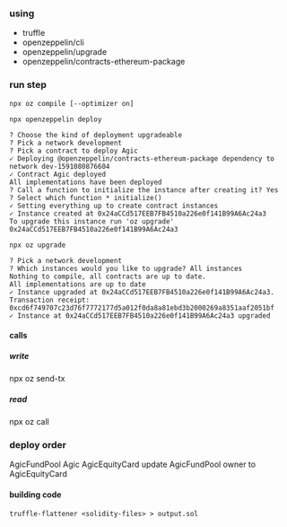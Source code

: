 ### using 
- truffle
- openzeppelin/cli
- openzeppelin/upgrade
- openzeppelin/contracts-ethereum-package

### run step


``` shell
npx oz compile [--optimizer on]

npx openzeppelin deploy

? Choose the kind of deployment upgradeable
? Pick a network development
? Pick a contract to deploy Agic
✓ Deploying @openzeppelin/contracts-ethereum-package dependency to network dev-1591080876604
✓ Contract Agic deployed
All implementations have been deployed
? Call a function to initialize the instance after creating it? Yes
? Select which function * initialize()
✓ Setting everything up to create contract instances
✓ Instance created at 0x24aCCd517EEB7FB4510a226e0f141B99A6Ac24a3
To upgrade this instance run 'oz upgrade'
0x24aCCd517EEB7FB4510a226e0f141B99A6Ac24a3

npx oz upgrade

? Pick a network development
? Which instances would you like to upgrade? All instances
Nothing to compile, all contracts are up to date.
All implementations are up to date
✓ Instance upgraded at 0x24aCCd517EEB7FB4510a226e0f141B99A6Ac24a3. Transaction receipt: 0xcd6f749707c23d76f7772177d5a012f0da8a81ebd3b2000269a8351aaf2051bf
✓ Instance at 0x24aCCd517EEB7FB4510a226e0f141B99A6Ac24a3 upgraded

```

#### calls

##### write
npx oz send-tx  
 
##### read 
 
npx oz call

### deploy order
AgicFundPool
Agic
AgicEquityCard
update AgicFundPool owner to AgicEquityCard

#### building code
`truffle-flattener <solidity-files> > output.sol`